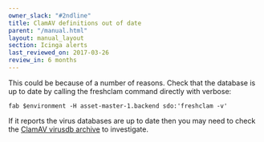 ```yaml
---
owner_slack: "#2ndline"
title: ClamAV definitions out of date
parent: "/manual.html"
layout: manual_layout
section: Icinga alerts
last_reviewed_on: 2017-03-26
review_in: 6 months
---
```


This could be because of a number of reasons. Check that the database is
up to date by calling the freshclam command directly with verbose:

    fab $environment -H asset-master-1.backend sdo:'freshclam -v'

If it reports the virus databases are up to date then you may need to
check the [ClamAV virusdb
archive](http://lists.clamav.net/pipermail/clamav-virusdb/) to
investigate.

